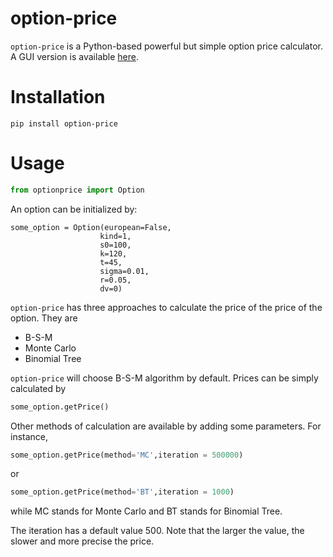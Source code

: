# option-price
`option-price` is a Python-based powerful but simple option price calculator. A GUI version is available [here](https://github.com/QSCTech-Sange/Options-Calculator).

# Installation
```shell
pip install option-price
```
# Usage
```python
from optionprice import Option
```

An option can be initialized by:
```
some_option = Option(european=False,
                    kind=1,
                    s0=100,
                    k=120,
                    t=45,
                    sigma=0.01,
                    r=0.05,
                    dv=0)
```

`option-price` has three approaches to calculate the price of the price of the option. They are
+ B-S-M
+ Monte Carlo
+ Binomial Tree

`option-price` will choose B-S-M algorithm by default. Prices can be simply calculated by

```python
some_option.getPrice()
```

Other methods of calculation are available by adding some parameters. For instance,
```python
some_option.getPrice(method='MC',iteration = 500000)
```

or

```python
some_option.getPrice(method='BT',iteration = 1000)
```

while MC stands for Monte Carlo and BT stands for Binomial Tree. 

The iteration has a default value 500. Note that the larger the value, the slower and more precise the price.